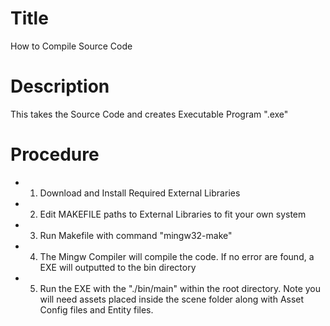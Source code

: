 # Title
How to Compile Source Code

# Description
This takes the Source Code and creates Executable Program ".exe"

# Procedure
- 1. Download and Install Required External Libraries
- 2. Edit MAKEFILE paths to External Libraries to fit your own system
- 3. Run Makefile with command "mingw32-make"
- 4. The Mingw Compiler will compile the code. If no error are found, a EXE will outputted to the bin directory
- 5. Run the EXE with the "./bin/main" within the root directory. Note you will need assets placed inside the scene folder along with Asset Config files and Entity files.
